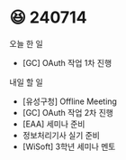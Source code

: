 # 😆 240714

오늘 한 일

* \[GC] OAuth 작업 1차 진행

내일 할 일

* \[유성구청] Offline Meeting
* \[GC] OAuth 작업 2차 진행
* \[EAA] 세미나 준비
* 정보처리기사 실기 준비
* \[WiSoft] 3학년 세미나 멘토
